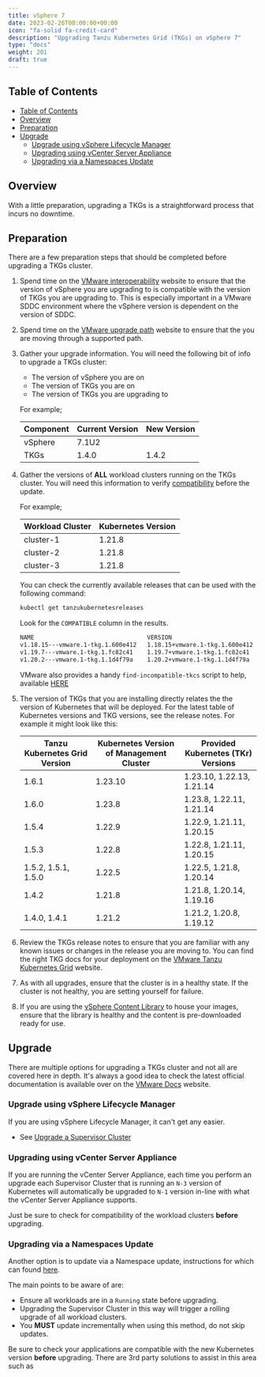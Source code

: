 ```yaml
---
title: vSphere 7
date: 2023-02-26T00:00:00+00:00
icon: "fa-solid fa-credit-card"
description: "Upgrading Tanzu Kubernetes Grid (TKGs) on vSphere 7"
type: "docs"
weight: 201
draft: true
---
```


## Table of Contents

<!-- TOC -->

- [Table of Contents](#table-of-contents)
- [Overview](#overview)
- [Preparation](#preparation)
- [Upgrade](#upgrade)
  - [Upgrade using vSphere Lifecycle Manager](#upgrade-using-vsphere-lifecycle-manager)
  - [Upgrading using vCenter Server Appliance](#upgrading-using-vcenter-server-appliance)
  - [Upgrading via a Namespaces Update](#upgrading-via-a-namespaces-update)

<!-- /TOC -->

## Overview

With a little preparation, upgrading a TKGs is a straightforward process that incurs no downtime.

## Preparation

There are a few preparation steps that should be completed before upgrading a TKGs cluster.

1. Spend time on the [VMware interoperability](https://interopmatrix.vmware.com/Interoperability) website to ensure that the version of vSphere you are upgrading to is compatible with the version of TKGs you are upgrading to. This is especially important in a VMware SDDC environment where the vSphere version is dependent on the version of SDDC.

1. Spend time on the [VMware upgrade path](https://interopmatrix.vmware.com/Upgrade) website to ensure that the you are moving through a supported path.

1. Gather your upgrade information. You will need the following bit of info to upgrade a TKGs cluster:

   - The version of vSphere you are on
   - The version of TKGs you are on
   - The version of TKGs you are upgrading to

   For example;

   | Component | Current Version | New Version |
   | --------- | --------------- | ----------- |
   | vSphere   | 7.1U2           |             |
   | TKGs      | 1.4.0           | 1.4.2       |

1. Gather the versions of **ALL** workload clusters running on the TKGs cluster. You will need this information to verify [compatibility](https://docs.vmware.com/en/VMware-vSphere/7.0/vmware-vsphere-with-tanzu/GUID-292482C2-A5FA-44B5-B26E-F887A91BB19D.html) before the update.

   For example;

   | Workload Cluster | Kubernetes Version |
   | ---------------- | ------------------ |
   | cluster-1        | 1.21.8             |
   | cluster-2        | 1.21.8             |
   | cluster-3        | 1.21.8             |

   You can check the currently available releases that can be used with the following command:

   ```bash
   kubectl get tanzukubernetesreleases
   ```

   Look for the `COMPATIBLE` column in the results.

   ```bash
   NAME                                VERSION                          READY   COMPATIBLE   CREATED   UPDATES AVAILABLE
   v1.18.15---vmware.1-tkg.1.600e412   1.18.15+vmware.1-tkg.1.600e412   True    True         21h       [1.19.7+vmware.1-tkg.1.fc82c41]
   v1.19.7---vmware.1-tkg.1.fc82c41    1.19.7+vmware.1-tkg.1.fc82c41    True    True         21h       [1.20.2+vmware.1-tkg.1.1d4f79a]
   v1.20.2---vmware.1-tkg.1.1d4f79a    1.20.2+vmware.1-tkg.1.1d4f79a    True    True         21h
   ```

   VMware also provides a handy `find-incompatible-tkcs` script to help, available [HERE](https://kb.vmware.com/s/article/82592)

1. The version of TKGs that you are installing directly relates the the version of Kubernetes that will be deployed. For the latest table of Kubernetes versions and TKG versions, see the release notes. For example it might look like this:

   | Tanzu Kubernetes Grid Version | Kubernetes Version of Management Cluster | Provided Kubernetes (TKr) Versions |
   | ----------------------------- | ---------------------------------------- | ---------------------------------- |
   | 1.6.1                         | 1.23.10                                  | 1.23.10, 1.22.13, 1.21.14          |
   | 1.6.0                         | 1.23.8                                   | 1.23.8, 1.22.11, 1.21.14           |
   | 1.5.4                         | 1.22.9                                   | 1.22.9, 1.21.11, 1.20.15           |
   | 1.5.3                         | 1.22.8                                   | 1.22.8, 1.21.11, 1.20.15           |
   | 1.5.2, 1.5.1, 1.5.0           | 1.22.5                                   | 1.22.5, 1.21.8, 1.20.14            |
   | 1.4.2                         | 1.21.8                                   | 1.21.8, 1.20.14, 1.19.16           |
   | 1.4.0, 1.4.1                  | 1.21.2                                   | 1.21.2, 1.20.8, 1.19.12            |

1. Review the TKGs release notes to ensure that you are familiar with any known issues or changes in the release you are moving to. You can find the right TKG docs for your deployment on the [VMware Tanzu Kubernetes Grid](https://docs.vmware.com/en/VMware-Tanzu-Kubernetes-Grid/index.html#find-the-right-tkg-docs-for-your-deployment-2) website.

1. As with all upgrades, ensure that the cluster is in a healthy state. If the cluster is not healthy, you are setting yourself for failure.

1. If you are using the [vSphere Content Library](https://docs.vmware.com/en/VMware-vSphere/7.0/vmware-vsphere-with-tanzu/GUID-6519328C-E4B7-46DE-BE2D-FC9CA0994C39.html) to house your images, ensure that the library is healthy and the content is pre-downloaded ready for use.

## Upgrade

There are multiple options for upgrading a TKGs cluster and not all are covered here in depth. It's always a good idea to check the latest official documentation is available over on the [VMware Docs](https://docs.vmware.com/en/VMware-vSphere/7.0/vmware-vsphere-with-tanzu/GUID-E491159F-645F-4810-B9A0-8B19AF3E9219.html) website.

### Upgrade using vSphere Lifecycle Manager

If you are using vSphere Lifecycle Manager, it can't get any easier.

- See [Upgrade a Supervisor Cluster](https://docs.vmware.com/en/VMware-vSphere/7.0/vmware-vsphere-with-tanzu/GUID-2581B3E5-6A80-4306-B88E-35DE6AC81008.html)

### Upgrading using vCenter Server Appliance

If you are running the vCenter Server Appliance, each time you perform an upgrade each Supervisor Cluster that is running an `N-3` version of Kubernetes will automatically be upgraded to `N-1` version in-line with what the vCenter Server Appliance supports.

Just be sure to check for compatibility of the workload clusters **before** upgrading.

### Upgrading via a Namespaces Update

Another option is to update via a Namespace update, instructions for which can found [here](https://docs.vmware.com/en/VMware-vSphere/7.0/vmware-vsphere-with-tanzu/GUID-61B1526E-9857-438D-8EF0-A0F6CF2B055F.html).

The main points to be aware of are:

- Ensure all workloads are in a `Running` state before upgrading.
- Upgrading the Supervisor Cluster in this way will trigger a rolling upgrade of all workload clusters.
- You **MUST** update incrementally when using this method, do not skip updates.

Be sure to check your applications are compatible with the new Kubernetes version **before** upgrading. There are 3rd party solutions to assist in this area such as
